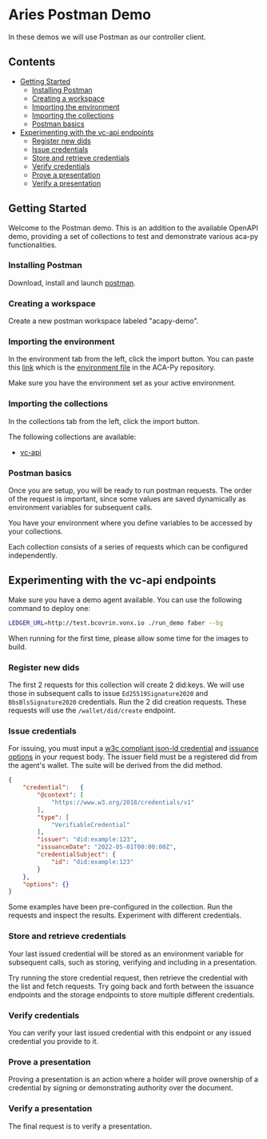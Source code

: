 # Aries Postman Demo <!-- omit in toc -->

In these demos we will use Postman as our controller client.

## Contents <!-- omit in toc -->

- [Getting Started](#getting-started)
  - [Installing Postman](#installing-postman)
  - [Creating a workspace](#creating-a-workspace)
  - [Importing the environment](#importing-the-environment)
  - [Importing the collections](#importing-the-collections)
  - [Postman basics](#postman-basics)
- [Experimenting with the vc-api endpoints](#experimenting-with-the-vc-api-endpoints)
  - [Register new dids](#register-new-dids)
  - [Issue credentials](#issue-credentials)
  - [Store and retrieve credentials](#store-and-retrieve-credentials)
  - [Verify credentials](#verify-credentials)
  - [Prove a presentation](#prove-a-presentation)
  - [Verify a presentation](#verify-a-presentation)

## Getting Started

Welcome to the Postman demo. This is an addition to the available OpenAPI demo, providing a set of collections to test and demonstrate various aca-py functionalities.

### Installing Postman

Download, install and launch [postman](https://www.postman.com/downloads/).

### Creating a workspace

Create a new postman workspace labeled "acapy-demo".

### Importing the environment

In the environment tab from the left, click the import button. You can paste this [link](https://raw.githubusercontent.com/hyperledger/aries-cloudagent-python/main/demo/postman/environment.json) which is the [environment file](https://github.com/hyperledger/aries-cloudagent-python/blob/0.12.0/demo/postman/environment.json) in the ACA-Py repository.

Make sure you have the environment set as your active environment.

### Importing the collections

In the collections tab from the left, click the import button.

The following collections are available:

- [vc-api](https://raw.githubusercontent.com/hyperledger/aries-cloudagent-python/main/demo/postman/collections/vc-api.json)

### Postman basics

Once you are setup, you will be ready to run postman requests. The order of the request is important, since some values are saved dynamically as environment variables for subsequent calls.

You have your environment where you define variables to be accessed by your collections.

Each collection consists of a series of requests which can be configured independently.

## Experimenting with the vc-api endpoints

Make sure you have a demo agent available. You can use the following command to deploy one:

```bash
LEDGER_URL=http://test.bcovrin.vonx.io ./run_demo faber --bg
```

When running for the first time, please allow some time for the images to build.

### Register new dids

The first 2 requests for this collection will create 2 did:keys. We will use those in subsequent calls to issue `Ed25519Signature2020` and `BbsBlsSignature2020` credentials.
Run the 2 did creation requests. These requests will use the `/wallet/did/create` endpoint.

### Issue credentials

For issuing, you must input a [w3c compliant json-ld credential](https://www.w3.org/TR/vc-data-model/) and [issuance options](https://w3c-ccg.github.io/vc-api/#issue-credential) in your request body. The issuer field must be a registered did from the agent's wallet. The suite will be derived from the did method.

```json
{
    "credential":   { 
        "@context": [
            "https://www.w3.org/2018/credentials/v1"
        ],
        "type": [
            "VerifiableCredential"
        ],
        "issuer": "did:example:123",
        "issuanceDate": "2022-05-01T00:00:00Z",
        "credentialSubject": {
            "id": "did:example:123"
        }
    },
    "options": {}
}
```

Some examples have been pre-configured in the collection. Run the requests and inspect the results. Experiment with different credentials.

### Store and retrieve credentials

Your last issued credential will be stored as an environment variable for subsequent calls, such as storing, verifying and including in a presentation.

Try running the store credential request, then retrieve the credential with the list and fetch requests. Try going back and forth between the issuance endpoints and the storage endpoints to store multiple different credentials.

### Verify credentials

You can verify your last issued credential with this endpoint or any issued credential you provide to it.

### Prove a presentation

Proving a presentation is an action where a holder will prove ownership of a credential by signing or demonstrating authority over the document.

### Verify a presentation

The final request is to verify a presentation.
